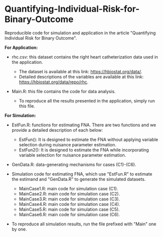 # Quantifying-Individual-Risk-for-Binary-Outcome
Reproducible code for simulation and application in the article "Quantifying Individual Risk for Binary Outcome".


**For Application:**
- rhc.csv: this dataset contains the right heart catheterization data used in the application.
  - The dataset is available at this link: https://hbiostat.org/data/.
  - Detailed descriptions of the variables are available at this link: https://hbiostat.org/data/repo/rhc. 

- Main.R: this file contains the code for data analysis.
  - To reproduce all the results presented in the application, simply run this file. 


**For Simulation:** 

- EstFun.R: functions for estimating FNA. There are two functions and we provide a detailed description of each below:
  - EstFun(): It is designed to estimate the FNA without applying variable selection during nuisance parameter estimation.
  - EstFun2(): It is designed to estimate the FNA while incorporating variable selection for nuisance parameter estimation.


- GenData.R: data-generating mechanisms for cases (C1)-(C6). 


- Simulation code for estimating FNA, which use "EstFun.R" to estimate the estimand and "GenData.R" to generate the simulated datasets.  
  - MainCase1.R: main code for simulation case (C1).   
  - MainCase2.R: main code for simulation case (C2).
  - MainCase3.R: main code for simulation case (C3).   
  - MainCase4.R: main code for simulation case (C4).
  - MainCase5.R: main code for simulation case (C5).
  - MainCase6.R: main code for simulation case (C6).

- To reproduce all simulation results, run the file prefixed with "Main" one by one.
